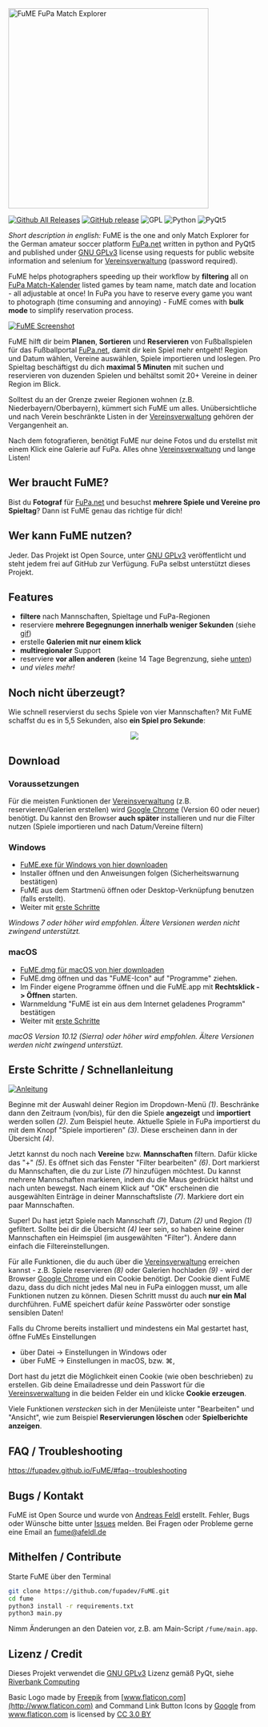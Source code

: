 <img src="bin/header.png" alt="FuME FuPa Match Explorer" width="400">

<!--- [![Requirements Status](https://requires.io/github/fupadev/FuME/requirements.svg?branch=master)](https://requires.io/github/fupadev/FuME/requirements/?branch=master) -->
[![Github All Releases](https://img.shields.io/github/downloads/fupadev/fume/total.svg)](https://github.com/fupadev/FuME/releases)
[![GitHub release](https://img.shields.io/github/release/fupadev/fume.svg)](https://github.com/fupadev/FuME/releases/latest)
![GPL](https://img.shields.io/badge/license-GPL-yellow.svg)
![Python](https://img.shields.io/badge/python-3.5-blue.svg)
![PyQt5](https://img.shields.io/badge/pyQt-5.9-green.svg)

_Short description in english:_ FuME is the one and only Match Explorer for the German amateur soccer platform [FuPa.net](https://www.fupa.net/index.php?page=kalender)
written in python and PyQt5 and published under [GNU GPLv3](http://www.gnu.org/licenses/) license using requests for public website information
and selenium for [Vereinsverwaltung][Vereinsverwaltung] (password required).

FuME helps photographers speeding up their workflow by **filtering** all on [FuPa Match-Kalender](https://fupa.net/index.php?page=kalender) listed games by team name, match date and location - all adjustable at once! In FuPa you have to reserve every game you want to photograph (time consuming and annoying) - FuME comes with **bulk mode**  to simplify reservation process.

[![FuME Screenshot](bin/screenshot.png)](bin/screenshot.png)

FuME hilft dir beim **Planen**, **Sortieren** und **Reservieren** von Fußballspielen für das Fußballportal [FuPa.net][FuPa],
damit dir kein Spiel mehr entgeht! Region und Datum wählen, Vereine auswählen, Spiele importieren und loslegen. Pro Spieltag beschäftigst du
dich **maximal 5 Minuten** mit suchen und reservieren von duzenden Spielen und behältst somit 20+ Vereine in deiner Region im Blick.

Solltest du an der Grenze zweier Regionen wohnen (z.B. Niederbayern/Oberbayern), kümmert sich FuME um alles.
Unübersichtliche und nach Verein beschränkte Listen in der [Vereinsverwaltung][Vereinsverwaltung] gehören der Vergangenheit an.

Nach dem fotografieren, benötigt FuME nur deine Fotos und du erstellst mit einem Klick eine Galerie auf FuPa.
Alles ohne [Vereinsverwaltung][Vereinsverwaltung] und lange Listen!

## Wer braucht FuME?
Bist du **Fotograf** für [FuPa.net][FuPa] und besuchst **mehrere Spiele und Vereine pro Spieltag**? Dann ist FuME genau das richtige für dich!

## Wer kann FuME nutzen?
Jeder. Das Projekt ist Open Source, unter [GNU GPLv3](http://www.gnu.org/licenses/) veröffentlicht und steht jedem frei auf GitHub zur Verfügung. FuPa selbst unterstützt dieses Projekt.

## Features
- **filtere** nach Mannschaften, Spieltage und FuPa-Regionen
- reserviere **mehrere Begegnungen innerhalb weniger Sekunden** (siehe [gif](#noch-nicht-überzeugt))
- erstelle **Galerien mit nur einem klick**
- **multiregionaler** Support
- reserviere **vor allen anderen** (keine 14 Tage Begrenzung, siehe [unten](#faq--troubleshooting))
- _und vieles mehr!_

## Noch nicht überzeugt?
Wie schnell reservierst du sechs Spiele von vier Mannschaften? Mit FuME schaffst du es in 5,5 Sekunden, also **ein Spiel pro Sekunde**:

<div style="text-align:center"><img src ="bin/res_demo.gif" /></div>

## Download

### Voraussetzungen
Für die meisten Funktionen der [Vereinsverwaltung][Vereinsverwaltung] (z.B. reservieren/Galerien erstellen) wird [Google Chrome][Chrome] (Version 60 oder neuer) benötigt.
Du kannst den Browser **auch später** installieren und nur die Filter nutzen (Spiele importieren und nach Datum/Vereine filtern)

### Windows
- [FuME.exe für Windows von hier downloaden][download_url_windows]
- Installer öffnen und den Anweisungen folgen (Sicherheitswarnung bestätigen)
- FuME aus dem Startmenü öffnen oder Desktop-Verknüpfung benutzen (falls erstellt).
- Weiter mit [erste Schritte](#erste-schritte--schnellanleitung)

_Windows 7 oder höher wird empfohlen. Ältere Versionen werden nicht zwingend unterstützt._

### macOS
- [FuME.dmg für macOS von hier downloaden][download_url_macOS]
- FuME.dmg öffnen und das "FuME-Icon" auf "Programme" ziehen.
- Im Finder eigene Programme öffnen und die FuME.app mit **Rechtsklick -> Öffnen** starten.
- Warnmeldung "FuME ist ein aus dem Internet geladenes Programm" bestätigen
- Weiter mit [erste Schritte](#erste-schritte--schnellanleitung)

_macOS Version 10.12 (Sierra) oder höher wird empfohlen. Ältere Versionen werden nicht zwingend unterstüzt._

## Erste Schritte / Schnellanleitung
[![Anleitung](bin/anleitung.png)](bin/anleitung.png)

Beginne mit der Auswahl deiner Region im Dropdown-Menü _(1)_. Beschränke dann den Zeitraum (von/bis), für den die Spiele **angezeigt**
und **importiert** werden sollen _(2)_. Zum Beispiel heute. Aktuelle Spiele in FuPa importierst du mit dem Knopf "Spiele importieren" _(3)_. Diese erscheinen dann in der Übersicht _(4)_.

Jetzt kannst du noch nach **Vereine** bzw. **Mannschaften** filtern. Dafür klicke das "+" _(5)_. Es öffnet sich das Fenster "Filter bearbeiten" _(6)_.
Dort markierst du Mannschaften, die du zur Liste _(7)_ hinzufügen möchtest. Du kannst mehrere Mannschaften markieren, indem du die Maus gedrückt hältst und nach unten bewegst.
Nach einem Klick auf "OK" erscheinen die ausgewählten Einträge in deiner Mannschaftsliste _(7)_. Markiere dort ein paar Mannschaften.

Super! Du hast jetzt Spiele nach Mannschaft _(7)_, Datum _(2)_ und Region _(1)_ gefiltert.
Sollte bei dir die Übersicht _(4)_ leer sein, so haben keine deiner Mannschaften ein Heimspiel (im ausgewählten "Filter"). Ändere dann einfach die Filtereinstellungen.

Für alle Funktionen, die du auch über die [Vereinsverwaltung][Vereinsverwaltung] erreichen kannst - z.B.
Spiele reservieren _(8)_ oder Galerien hochladen _(9)_ - wird der Browser [Google Chrome][Chrome] und ein Cookie benötigt.
Der Cookie dient FuME dazu, dass du dich nicht jedes Mal neu in FuPa einloggen musst, um alle Funktionen nutzen zu können. Diesen Schritt musst du auch **nur ein Mal** durchführen.
FuME speichert dafür _keine_ Passwörter oder sonstige sensiblen Daten!

Falls du Chrome bereits installiert und mindestens ein Mal gestartet hast, öffne FuMEs Einstellungen

* über Datei -> Einstellungen in Windows oder
* über FuME -> Einstellungen in macOS, bzw. ⌘,

Dort hast du jetzt die Möglichkeit einen Cookie (wie oben beschrieben) zu erstellen. Gib deine Emailadresse und dein
Passwort für die [Vereinsverwaltung][Vereinsverwaltung] in die beiden Felder ein und klicke **Cookie erzeugen**.

Viele Funktionen _verstecken_ sich in der Menüleiste unter "Bearbeiten" und "Ansicht", wie zum Beispiel **Reservierungen löschen** oder **Spielberichte anzeigen**.

## FAQ / Troubleshooting
https://fupadev.github.io/FuME/#faq--troubleshooting

## Bugs / Kontakt
FuME ist Open Source und wurde von [Andreas Feldl](https://github.com/ndrsfldl) erstellt. Fehler, Bugs oder Wünsche bitte unter [Issues](https://github.com/fupadev/FuME/issues) melden.
Bei Fragen oder Probleme gerne eine Email an <a href="mailto:fume@afeldl.de?subject=FuME">fume@afeldl.de</a>

## Mithelfen / Contribute
Starte FuME über den Terminal
```bash
git clone https://github.com/fupadev/FuME.git
cd fume
python3 install -r requirements.txt
python3 main.py
```
Nimm Änderungen an den Dateien vor, z.B. am Main-Script ``/fume/main.app``.

## Lizenz / Credit
Dieses Projekt verwendet die [GNU GPLv3](http://www.gnu.org/licenses/) Lizenz gemäß PyQt, siehe [Riverbank Computing](https://www.riverbankcomputing.com/commercial/pyqt)

Basic Logo made by [Freepik](http://www.freepik.com/) from [www.flaticon.com](http://www.flaticon.com)
and Command Link Button Icons by <a href="http://www.flaticon.com/authors/google" title="Google">Google</a> from <a href="http://www.flaticon.com" title="Flaticon">www.flaticon.com</a> is licensed by <a href="http://creativecommons.org/licenses/by/3.0/" title="Creative Commons BY 3.0" target="_blank">CC 3.0 BY</a>

[download_url_windows]: https://github.com/fupadev/FuME/releases
[download_url_macOS]: https://github.com/fupadev/FuME/releases
[Chrome]: https://www.google.com/chrome/browser/desktop/index.html
[Vereinsverwaltung]: https://www.fupa.net/fupa/admin/index.php
[FuPa]: https://www.fupa.net/